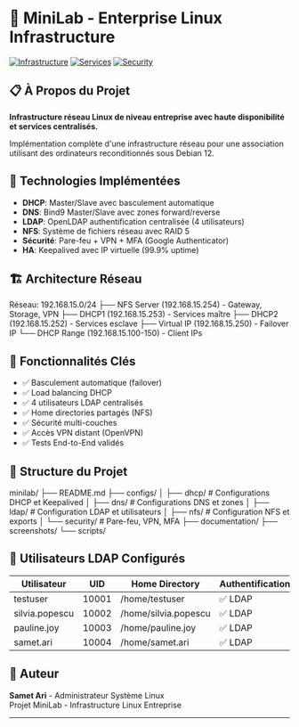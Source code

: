

# 🏢 MiniLab - Enterprise Linux Infrastructure

[![Infrastructure](https://img.shields.io/badge/Infrastructure-Enterprise-blue.svg)](https://github.com/samet-ari/Minilab)
[![Services](https://img.shields.io/badge/Services-DHCP%2BDNS%2BLDAP%2BNFS-green.svg)](#)
[![Security](https://img.shields.io/badge/Security-Firewall%2BVPN%2BMFA-red.svg)](#)

## 📋 À Propos du Projet

**Infrastructure réseau Linux de niveau entreprise avec haute disponibilité et services centralisés.**

Implémentation complète d'une infrastructure réseau pour une association utilisant des ordinateurs reconditionnés sous Debian 12.

## 🎯 Technologies Implémentées

- **DHCP**: Master/Slave avec basculement automatique
- **DNS**: Bind9 Master/Slave avec zones forward/reverse  
- **LDAP**: OpenLDAP authentification centralisée (4 utilisateurs)
- **NFS**: Système de fichiers réseau avec RAID 5
- **Sécurité**: Pare-feu + VPN + MFA (Google Authenticator)
- **HA**: Keepalived avec IP virtuelle (99.9% uptime)

## 🏗️ Architecture Réseau
Réseau: 192.168.15.0/24
├── NFS Server (192.168.15.254) - Gateway, Storage, VPN
├── DHCP1 (192.168.15.253) - Services maître
├── DHCP2 (192.168.15.252) - Services esclave
├── Virtual IP (192.168.15.250) - Failover IP
└── DHCP Range (192.168.15.100-150) - Client IPs

## 🚀 Fonctionnalités Clés

- ✅ Basculement automatique (failover)
- ✅ Load balancing DHCP
- ✅ 4 utilisateurs LDAP centralisés
- ✅ Home directories partagés (NFS)
- ✅ Sécurité multi-couches
- ✅ Accès VPN distant (OpenVPN)
- ✅ Tests End-to-End validés

## 📁 Structure du Projet
minilab/
├── README.md
├── configs/
│   ├── dhcp/          # Configurations DHCP et Keepalived
│   ├── dns/           # Configurations DNS et zones
│   ├── ldap/          # Configuration LDAP et utilisateurs
│   ├── nfs/           # Configuration NFS et exports
│   └── security/      # Pare-feu, VPN, MFA
├── documentation/
├── screenshots/
└── scripts/
## 👥 Utilisateurs LDAP Configurés

| Utilisateur | UID | Home Directory | Authentification |
|-------------|-----|----------------|------------------|
| testuser | 10001 | /home/testuser | ✅ LDAP |
| silvia.popescu | 10002 | /home/silvia.popescu | ✅ LDAP |
| pauline.joy | 10003 | /home/pauline.joy | ✅ LDAP |
| samet.ari | 10004 | /home/samet.ari | ✅ LDAP |

## 👤 Auteur

**Samet Ari** - Administrateur Système Linux  
Projet MiniLab - Infrastructure Linux Entreprise

---
